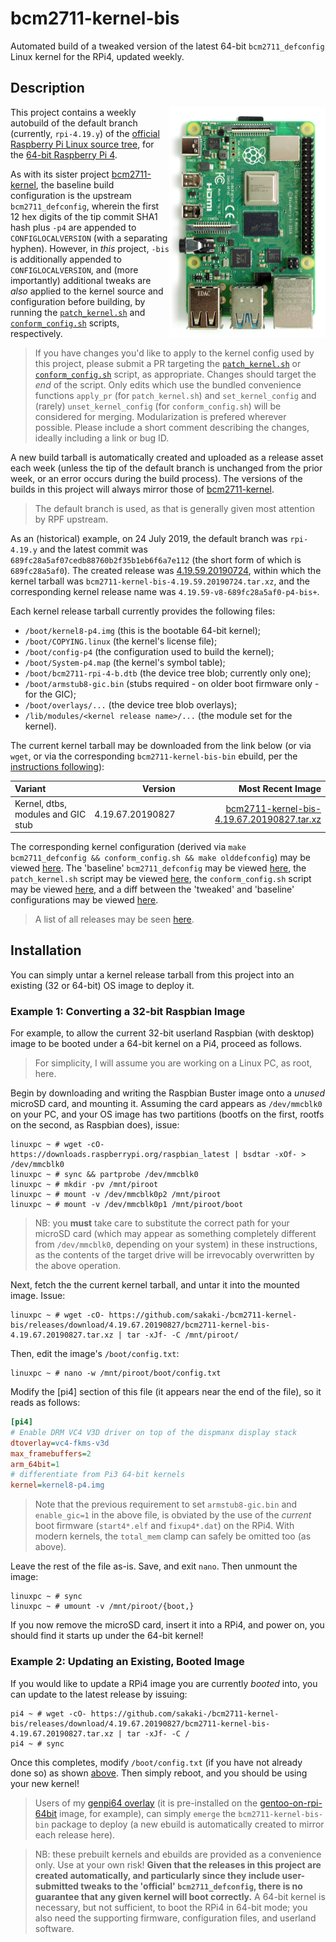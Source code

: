 # bcm2711-kernel-bis
Automated build of a tweaked version of the latest 64-bit `bcm2711_defconfig` Linux kernel for the RPi4, updated weekly.

## Description

<img src="https://raw.githubusercontent.com/sakaki-/resources/master/raspberrypi/pi4/Raspberry_Pi_4_B.jpg" alt="Raspberry Pi 4 B" width="250px" align="right"/>

This project contains a weekly autobuild of the default branch (currently, `rpi-4.19.y`) of the [official Raspberry Pi Linux source tree](https://github.com/raspberrypi/linux), for the [64-bit Raspberry Pi 4](https://www.raspberrypi.org/products/raspberry-pi-4-model-b/).

As with its sister project [bcm2711-kernel](https://github.com/sakaki-/bcm2711-kernel), the baseline build configuration is the upstream `bcm2711_defconfig`, wherein the first 12 hex digits of the tip commit SHA1 hash plus `-p4` are appended to `CONFIGLOCALVERSION` (with a separating hyphen). However, in *this* project, `-bis` is additionally appended to `CONFIGLOCALVERSION`, and (more importantly) additional tweaks are *also* applied to the kernel source and configuration before building, by running the [`patch_kernel.sh`](https://github.com/sakaki-/bcm2711-kernel-bis/blob/master/patch_kernel.sh) and [`conform_config.sh`](https://github.com/sakaki-/bcm2711-kernel-bis/blob/master/conform_config.sh) scripts, respectively.

> If you have changes you'd like to apply to the kernel config used by this project, please submit a PR targeting the [`patch_kernel.sh`](https://github.com/sakaki-/bcm2711-kernel-bis/blob/master/patch_kernel.sh) or [`conform_config.sh`](https://github.com/sakaki-/bcm2711-kernel-bis/blob/master/conform_config.sh) script, as appropriate. Changes should target the *end* of the script. Only edits which use the bundled convenience functions `apply_pr` (for `patch_kernel.sh`) and `set_kernel_config` and (rarely) `unset_kernel_config` (for `conform_config.sh`) will be considered for merging. Modularization is prefered wherever possible. Please include a short comment describing the changes, ideally including a link or bug ID.

A new build tarball is automatically created and uploaded as a release asset each week (unless the tip of the default branch is unchanged from the prior week, or an error occurs during the build process). The versions of the builds in this project will always mirror those of [bcm2711-kernel](https://github.com/sakaki-/bcm2711-kernel).

> The default branch is used, as that is generally given most attention by RPF upstream.

As an (historical) example, on 24 July 2019, the default branch was `rpi-4.19.y` and the latest commit was `689fc28a5af07cedb88760b2f35b1eb6f6a7e112` (the short form of which is `689fc28a5af0`). The created release was [4.19.59.20190724](https://github.com/sakaki-/bcm2711-kernel-bis/releases/tag/4.19.59.20190724), within which the kernel tarball was `bcm2711-kernel-bis-4.19.59.20190724.tar.xz`, and the corresponding kernel release name was `4.19.59-v8-689fc28a5af0-p4-bis+`.

Each kernel release tarball currently provides the following files:
* `/boot/kernel8-p4.img` (this is the bootable 64-bit kernel);
* `/boot/COPYING.linux` (the kernel's license file);
* `/boot/config-p4` (the configuration used to build the kernel);
* `/boot/System-p4.map` (the kernel's symbol table);
* `/boot/bcm2711-rpi-4-b.dtb` (the device tree blob; currently only one);
* `/boot/armstub8-gic.bin` (stubs required - on older boot firmware only - for the GIC);
* `/boot/overlays/...` (the device tree blob overlays);
* `/lib/modules/<kernel release name>/...` (the module set for the kernel).

The current kernel tarball may be downloaded from the link below (or via `wget`, or via the corresponding `bcm2711-kernel-bis-bin` ebuild, per the [instructions following](#installation)):

Variant | Version | Most Recent Image
:--- | ---: | ---:
Kernel, dtbs, modules and GIC stub | 4.19.67.20190827 | [bcm2711-kernel-bis-4.19.67.20190827.tar.xz](https://github.com/sakaki-/bcm2711-kernel-bis/releases/download/4.19.67.20190827/bcm2711-kernel-bis-4.19.67.20190827.tar.xz)

The corresponding kernel configuration (derived via `make bcm2711_defconfig && conform_config.sh && make olddefconfig`) may be viewed [here](https://github.com/sakaki-/bcm2711-kernel-bis/blob/master/config). The 'baseline' `bcm2711_defconfig` may be viewed [here](https://github.com/sakaki-/bcm2711-kernel-bis/blob/master/bcm2711_config), the `patch_kernel.sh` script may be viewed [here](https://github.com/sakaki-/bcm2711-kernel-bis/blob/master/patch_kernel.sh), the `conform_config.sh` script may be viewed [here](https://github.com/sakaki-/bcm2711-kernel-bis/blob/master/conform_config.sh), and a diff between the 'tweaked' and 'baseline' configurations may be viewed [here](https://github.com/sakaki-/bcm2711-kernel-bis/blob/master/vs_bcm2711_config.diff).

> A list of all releases may be seen [here](https://github.com/sakaki-/bcm2711-kernel-bis/releases).

## <a name="installation"></a>Installation

You can simply untar a kernel release tarball from this project into an existing (32 or 64-bit) OS image to deploy it.

### <a name="add_to_raspbian"></a>Example 1: Converting a 32-bit Raspbian Image

For example, to allow the current 32-bit userland Raspbian (with desktop) image to be booted under a 64-bit kernel on a Pi4, proceed as follows.

> For simplicity, I will assume you are working on a Linux PC, as root, here.

Begin by downloading and writing the Raspbian Buster image onto a _unused_ microSD card, and mounting it. Assuming the card appears as `/dev/mmcblk0` on your PC, and your OS image has two partitions (bootfs on the first, rootfs on the second, as Raspbian does), issue:

```console
linuxpc ~ # wget -cO- https://downloads.raspberrypi.org/raspbian_latest | bsdtar -xOf- > /dev/mmcblk0
linuxpc ~ # sync && partprobe /dev/mmcblk0
linuxpc ~ # mkdir -pv /mnt/piroot
linuxpc ~ # mount -v /dev/mmcblk0p2 /mnt/piroot
linuxpc ~ # mount -v /dev/mmcblk0p1 /mnt/piroot/boot
```

> NB: you **must** take care to substitute the correct path for your microSD card (which may appear as something completely different from `/dev/mmcblk0`, depending on your system) in these instructions, as the contents of the target drive will be irrevocably overwritten by the above operation.

Next, fetch the the current kernel tarball, and untar it into the mounted image. Issue:

```console
linuxpc ~ # wget -cO- https://github.com/sakaki-/bcm2711-kernel-bis/releases/download/4.19.67.20190827/bcm2711-kernel-bis-4.19.67.20190827.tar.xz | tar -xJf- -C /mnt/piroot/
```

Then, edit the image's `/boot/config.txt`:

```console
linuxpc ~ # nano -w /mnt/piroot/boot/config.txt
```

Modify the [pi4] section of this file (it appears near the end of the file), so it reads as follows:
```ini
[pi4]
# Enable DRM VC4 V3D driver on top of the dispmanx display stack
dtoverlay=vc4-fkms-v3d
max_framebuffers=2
arm_64bit=1
# differentiate from Pi3 64-bit kernels
kernel=kernel8-p4.img
```

> Note that the previous requirement to set `armstub8-gic.bin` and `enable_gic=1` in the above file, is obviated by the use of the *current* boot firmware (`start4*.elf` and `fixup4*.dat`) on the RPi4. With modern kernels, the `total_mem` clamp can safely be omitted too (as above).

Leave the rest of the file as-is. Save, and exit `nano`. Then unmount the image:

```console
linuxpc ~ # sync
linuxpc ~ # umount -v /mnt/piroot/{boot,}
```

If you now remove the microSD card, insert it into a RPi4, and power on, you should find it starts up under the 64-bit kernel!

### <a name="update_kernel"></a>Example 2: Updating an Existing, Booted Image

If you would like to update a RPi4 image you are currently *booted* into, you can update to the latest release by issuing:

```console
pi4 ~ # wget -cO- https://github.com/sakaki-/bcm2711-kernel-bis/releases/download/4.19.67.20190827/bcm2711-kernel-bis-4.19.67.20190827.tar.xz | tar -xJf- -C /
pi4 ~ # sync
```

Once this completes, modify `/boot/config.txt` (if you have not already done so) as shown [above](#add_to_raspbian). Then simply reboot, and you should be using your new kernel!

> Users of my [genpi64 overlay](https://github.com/sakaki-/genpi64-overlay) (it is pre-installed on the [gentoo-on-rpi-64bit](https://github.com/sakaki-/gentoo-on-rpi-64bit) image, for example), can simply `emerge` the `bcm2711-kernel-bis-bin` package to deploy (a new ebuild is automatically created to mirror each release here).

> NB: these prebuilt kernels and ebuilds are provided as a convenience only. Use at your own risk! **Given that the releases in this project are created automatically, and particularly since they include user-submitted tweaks to the 'official' `bcm2711_defconfig`, there is no guarantee that any given kernel will boot correctly.** A 64-bit kernel is necessary, but not sufficient, to boot the RPi4 in 64-bit mode; you also need the supporting firmware, configuration files, and userland software.
